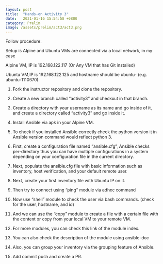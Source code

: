 ```yaml
---
layout: post
title:  "Hands-on Activity 3"
date:   2021-01-16 15:54:58 +0800
category: Prelim
image: /assets/prelim/act3/act3.png
---
```

Follow procedure:

Setup is Alpine and Ubuntu VMs are connected via a local network, in my case

Alpine VM, IP is 192.168.122.117 (Or Any VM that has Git installed)

Ubuntu VM,IP is 192.168.122.125 and hostname should be ubuntu-<your student number> (e.g. ubuntu-1110670)

1. Fork the instructor repository and clone the repository.

2. Create a new branch called “activity3” and checkout in that branch.

3. Create a directory with your username as its name and go inside of it, and create a directory called “activity3” and go inside it.

4. Install Ansible via apk in your Alpine VM.

5. To check if you installed Ansible correctly check the python version it in Ansible version command would reflect python 3.

6. First, create a configuration file named “ansible.cfg”, Ansible checks per-directory thus you can have multiple configurations in a system depending on your configuration file in the current directory.

7. Next, populate the ansible.cfg file with basic information such as inventory, host verification, and your default remote user.

8. Next, create your first inventory file with Ubuntu IP on it.

9. Then try to connect using “ping” module via adhoc command

10. Now use “shell” module to check the user via bash commands. (check for the user, hostname, and id)

11. And we can use the “copy” module to create a file with a certain file with the content or copy from your local VM to your remote VM.

12. For more modules, you can check this link of the module index.

13. You can also check the description of the module using ansible-doc

14. Also, you can group your inventory via the grouping feature of Ansible.

15. Add commit push and create a PR.